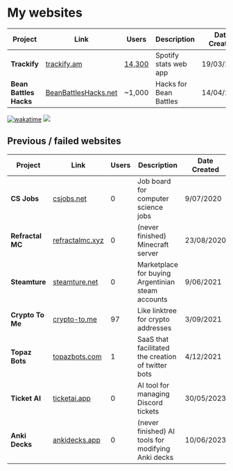 # My websites

| Project | Link | Users | Description | Date Created |
| ------- | ---- | ----- | ----------- | ------------ |
| **Trackify** | [trackify.am](https://trackify.am) | [14,300](https://trackify.am/meta) | Spotify stats web app | 19/03/2023 |
| **Bean Battles Hacks** | [BeanBattlesHacks.net](https://BeanBattlesHacks.net) | ~1,000 | Hacks for Bean Battles | 14/04/2021 |

[![wakatime](https://wakatime.com/badge/user/7e00b909-a2bd-4160-8fa5-027f2d844940.svg)](https://wakatime.com/@7e00b909-a2bd-4160-8fa5-027f2d844940)
![](https://komarev.com/ghpvc/?username=carter-0)

## Previous / failed websites

| Project | Link | Users | Description | Date Created |
| ------- | ---- | ----- | ----------- | ------------ |
| **CS Jobs** | [csjobs.net](https://csjobs.net) | 0 | Job board for computer science jobs | 9/07/2020 |
| **Refractal MC** | [refractalmc.xyz](https://refractalmc.xyz) | 0 | (never finished) Minecraft server | 23/08/2020 |
| **Steamture** | [steamture.net](https://steamture.net) | 0 | Marketplace for buying Argentinian steam accounts | 9/06/2021 |
| **Crypto To Me** | [crypto-to.me](https://crypto-to.me) | 97 | Like linktree for crypto addresses | 3/09/2021 |
| **Topaz Bots** | [topazbots.com](https://topazbots.com) | 1 | SaaS that facilitated the creation of twitter bots | 4/12/2021 |
| **Ticket AI** | [ticketai.app](https://ticketai.app) | 0 | AI tool for managing Discord tickets | 30/05/2023 |
| **Anki Decks** | [ankidecks.app](https://ankidecks.app) | 0 | (never finished) AI tools for modifying Anki decks | 10/06/2023 |
